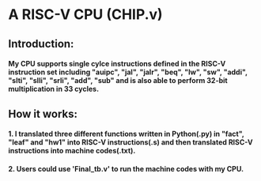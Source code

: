 # A RISC-V CPU (CHIP.v)
## Introduction:
#### My CPU supports single cylce instructions defined in the RISC-V instruction set including "auipc", "jal", "jalr", "beq", "lw", "sw", "addi", "slti", "slli", "srli", "add", "sub" and is also able to perform 32-bit multiplication in 33 cycles.
## How it works:
#### 1. I translated three different functions written in Python(.py) in "fact", "leaf" and "hw1" into RISC-V instructions(.s) and then translated RISC-V instructions into machine codes(.txt).
#### 2. Users could use 'Final_tb.v' to run the machine codes with my CPU.
